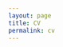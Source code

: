```yaml
---
layout: page
title: CV
permalink: cv
---
```


<a href="assets/pdf/InheeKwak_CV.pdf" class="image fit"></a>
